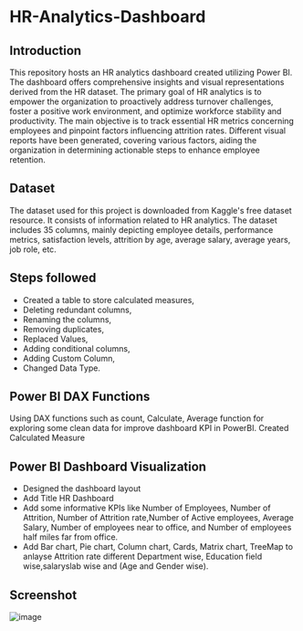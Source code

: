 # HR-Analytics-Dashboard

## Introduction 

This repository hosts an HR analytics dashboard created utilizing Power BI. The dashboard offers comprehensive insights and visual representations derived from the HR dataset. The primary goal of HR analytics is to empower the organization to proactively address turnover challenges, foster a positive work environment, and optimize workforce stability and productivity.
The main objective is to track essential HR metrics concerning employees and pinpoint factors influencing attrition rates. Different visual reports have been generated, covering various factors, aiding the organization in determining actionable steps to enhance employee retention.

## Dataset

The dataset used for this project is downloaded from Kaggle's free dataset resource. It consists of information related to HR analytics. The dataset includes 35 columns, mainly depicting employee details, performance metrics, satisfaction levels, attrition by age, average salary, average years, job role, etc.

## Steps followed
- Created a table to store calculated measures,
- Deleting redundant columns,
- Renaming the columns,
- Removing duplicates,
- Replaced Values,
- Adding conditional columns,
- Adding Custom Column,
- Changed Data Type.

## Power BI DAX Functions
Using DAX functions such as count, Calculate, Average function for exploring some clean data for improve dashboard KPI in PowerBI.
Created Calculated Measure
## Power BI Dashboard Visualization
- Designed the dashboard layout
- Add Title HR Dashboard
- Add some informative KPIs like Number of Employees, Number of Attrition, Number of Attrition rate,Number of Active employees, Average Salary, Number of employees near to office, and Number of employees half miles far from office.
- Add Bar chart, Pie chart, Column chart, Cards, Matrix chart, TreeMap to anlayse Attrition rate different Department wise, Education field wise,salaryslab wise and (Age and Gender wise).

## Screenshot
![image](https://github.com/user-attachments/assets/d7459e9b-653c-4a6d-840d-56d2610ce3a5)

